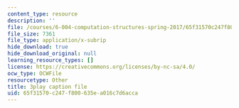 ```yaml
---
content_type: resource
description: ''
file: /courses/6-004-computation-structures-spring-2017/65f31570c247f800635ea016c7d6acca_4fTOrb1yBFU.srt
file_size: 7361
file_type: application/x-subrip
hide_download: true
hide_download_original: null
learning_resource_types: []
license: https://creativecommons.org/licenses/by-nc-sa/4.0/
ocw_type: OCWFile
resourcetype: Other
title: 3play caption file
uid: 65f31570-c247-f800-635e-a016c7d6acca
---
```

